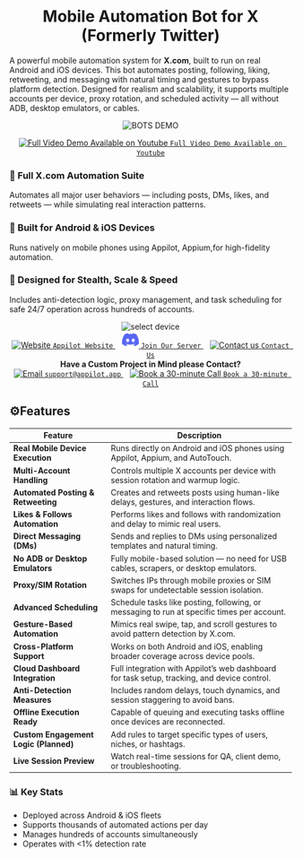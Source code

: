 <h1 align="center">Mobile Automation Bot for X (Formerly Twitter)</h1>

A powerful mobile automation system for **X.com**, built to run on real Android and iOS devices. This bot automates posting, following, liking, retweeting, and messaging with natural timing and gestures to bypass platform detection. Designed for realism and scalability, it supports multiple accounts per device, proxy rotation, and scheduled activity — all without ADB, desktop emulators, or cables.

<p align="center">
  <img
    src="https://github.com/user-attachments/assets/5f8daeab-d5e9-47c2-8d16-ef7cbaf6839e"
    alt="BOTS DEMO"
    width="250px"
  />
</p>

<div align="center">
  <a href="https://youtu.be/n0gvAzWYuBI?si=NeIJpb-c2xeTbpQb">
  <img
    alt="Full Video Demo Available on Youtube"
    width="25px"
    src="https://github.com/user-attachments/assets/c685ef52-2bdd-464c-bd60-cc6e34e8e867"
  />
  <code>Full Video Demo Available on Youtube</code>
</a>
</div>

### 🔁 Full X.com Automation Suite
Automates all major user behaviors — including posts, DMs, likes, and retweets — while simulating real interaction patterns.

### 📱 Built for Android & iOS Devices
Runs natively on mobile phones using Appilot, Appium,for high-fidelity automation.

### 🧠 Designed for Stealth, Scale & Speed
Includes anti-detection logic, proxy management, and task scheduling for safe 24/7 operation across hundreds of accounts.

<div align="center">
  <img
    src="https://github.com/user-attachments/assets/d200549d-7613-446f-a43b-19a4117ca360"
    alt="select device"
    width="600px"
  />
</div>


<div align="center">
  <a href="https://appilot.app/">
    <img
      alt="Website"
      width="25px"
      src="https://github.com/user-attachments/assets/8e5f3af3-b098-4c1d-980d-df9aebc680d0"
    />
    <code>Appilot Website</code>
  </a>
  &nbsp;&nbsp;
  <a href="https://discord.gg/3CZ5muJdF2">
    <img
      alt="Join Our Server"
      width="30px"
      src="https://github.com/Zeeshanahmad4/RealEstateMate-WhatsApp-Group-Management-Bot/blob/main/discord-icon-svgrepo-com.svg"
    />
    <code>Join Our Server</code>
  </a>
  &nbsp;&nbsp;
  <a href="https://t.me/appilotdev">
    <img
      alt="Contact us"
      width="30px"
      src="https://edent.github.io/SuperTinyIcons/images/svg/telegram.svg"
    />
    <code>Contact Us</code>
  </a>
</div>

<div align="center">
<strong> Have a Custom Project in Mind please Contact?</strong>

<div align="center">
  <a href="mailto:support@appilot.app">
  <img
    alt="Email"
    width="30px"
    src="https://github.com/user-attachments/assets/91c8d428-32b7-4be0-91fa-2e42c902b5b8"
  />
  <code>support@appilot.app</code>
</a>
  &nbsp;&nbsp;
  <a href="https://cal.com/app-pilot-m8i8oo/30min">
  <img
    alt="Book a 30-minute Call"
    width="30px"
    src="https://github.com/user-attachments/assets/cd3e5c7b-3e4e-4bb3-b242-bcc20ee78f13"
  />
  <code>Book a 30-minute Call</code>
</a>
<span>

<div align="left">

## ⚙️Features

| Feature                           | Description                                                                 |
|-----------------------------------|-----------------------------------------------------------------------------|
| **Real Mobile Device Execution**       | Runs directly on Android and iOS phones using Appilot, Appium, and AutoTouch. |
| **Multi-Account Handling**    | Controls multiple X accounts per device with session rotation and warmup logic. |
| **Automated Posting & Retweeting**    | Creates and retweets posts using human-like delays, gestures, and interaction flows. |
| **Likes & Follows Automation**   | Performs likes and follows with randomization and delay to mimic real users. |
| **Direct Messaging (DMs)**      | Sends and replies to DMs using personalized templates and natural timing. |
| **No ADB or Desktop Emulators**    | Fully mobile-based solution — no need for USB cables, scrapers, or desktop emulators. |
| **Proxy/SIM Rotation**           | Switches IPs through mobile proxies or SIM swaps for undetectable session isolation. |
| **Advanced Scheduling**              | Schedule tasks like posting, following, or messaging to run at specific times per account. |
| **Gesture-Based Automation**     | Mimics real swipe, tap, and scroll gestures to avoid pattern detection by X.com. |
| **Cross-Platform Support**         | Works on both Android and iOS, enabling broader coverage across device pools. |
| **Cloud Dashboard Integration**         | Full integration with Appilot’s web dashboard for task setup, tracking, and device control. |
| **Anti-Detection Measures**       | Includes random delays, touch dynamics, and session staggering to avoid bans. |
| **Offline Execution Ready**      | Capable of queuing and executing tasks offline once devices are reconnected. |
| **Custom Engagement Logic (Planned)**       | Add rules to target specific types of users, niches, or hashtags. |
| **Live Session Preview**      | Watch real-time sessions for QA, client demo, or troubleshooting. |


### 📊 Key Stats
- Deployed across Android & iOS fleets
- Supports thousands of automated actions per day
- Manages hundreds of accounts simultaneously
- Operates with <1% detection rate
